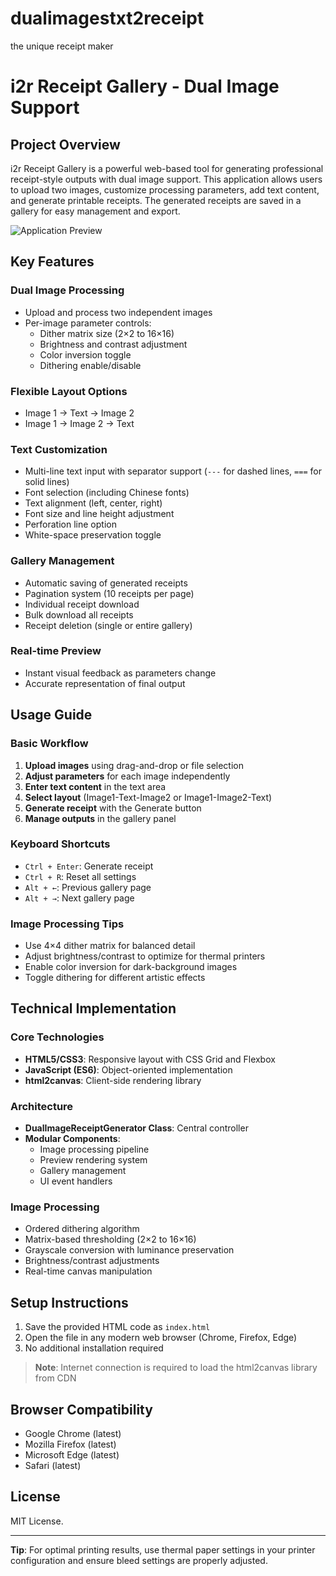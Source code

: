# dualimagestxt2receipt
the unique receipt maker


# i2r Receipt Gallery - Dual Image Support

## Project Overview

i2r Receipt Gallery is a powerful web-based tool for generating professional receipt-style outputs with dual image support. This application allows users to upload two images, customize processing parameters, add text content, and generate printable receipts. The generated receipts are saved in a gallery for easy management and export.

![Application Preview](preview-screenshot.png)

## Key Features

### Dual Image Processing
- Upload and process two independent images
- Per-image parameter controls:
  - Dither matrix size (2×2 to 16×16)
  - Brightness and contrast adjustment
  - Color inversion toggle
  - Dithering enable/disable

### Flexible Layout Options
- Image 1 → Text → Image 2
- Image 1 → Image 2 → Text

### Text Customization
- Multi-line text input with separator support (`---` for dashed lines, `===` for solid lines)
- Font selection (including Chinese fonts)
- Text alignment (left, center, right)
- Font size and line height adjustment
- Perforation line option
- White-space preservation toggle

### Gallery Management
- Automatic saving of generated receipts
- Pagination system (10 receipts per page)
- Individual receipt download
- Bulk download all receipts
- Receipt deletion (single or entire gallery)

### Real-time Preview
- Instant visual feedback as parameters change
- Accurate representation of final output

## Usage Guide

### Basic Workflow
1. **Upload images** using drag-and-drop or file selection
2. **Adjust parameters** for each image independently
3. **Enter text content** in the text area
4. **Select layout** (Image1-Text-Image2 or Image1-Image2-Text)
5. **Generate receipt** with the Generate button
6. **Manage outputs** in the gallery panel

### Keyboard Shortcuts
- `Ctrl + Enter`: Generate receipt
- `Ctrl + R`: Reset all settings
- `Alt + ←`: Previous gallery page
- `Alt + →`: Next gallery page

### Image Processing Tips
- Use 4×4 dither matrix for balanced detail
- Adjust brightness/contrast to optimize for thermal printers
- Enable color inversion for dark-background images
- Toggle dithering for different artistic effects

## Technical Implementation

### Core Technologies
- **HTML5/CSS3**: Responsive layout with CSS Grid and Flexbox
- **JavaScript (ES6)**: Object-oriented implementation
- **html2canvas**: Client-side rendering library

### Architecture
- **DualImageReceiptGenerator Class**: Central controller
- **Modular Components**:
  - Image processing pipeline
  - Preview rendering system
  - Gallery management
  - UI event handlers

### Image Processing
- Ordered dithering algorithm
- Matrix-based thresholding (2×2 to 16×16)
- Grayscale conversion with luminance preservation
- Brightness/contrast adjustments
- Real-time canvas manipulation

## Setup Instructions

1. Save the provided HTML code as `index.html`
2. Open the file in any modern web browser (Chrome, Firefox, Edge)
3. No additional installation required

> **Note**: Internet connection is required to load the html2canvas library from CDN

## Browser Compatibility
- Google Chrome (latest)
- Mozilla Firefox (latest)
- Microsoft Edge (latest)
- Safari (latest)

## License
 MIT License.

---

**Tip**: For optimal printing results, use thermal paper settings in your printer configuration and ensure bleed settings are properly adjusted.
